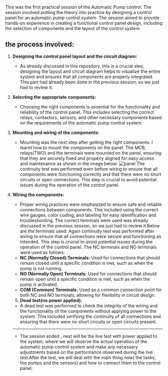 # 
This was the first practical session of the Automatic Pump control. The session involved putting the theory into practice by designing a control panel for an automatic pump control system. The session aimed to provide hands-on experience in creating a functional control panel design, including the selection of components and the layout of the control system.
## the process involved:
1. **Designing the control panel layout and the circuit diagram:**
   - As already discussed in this repository, this is a crucial step, designing the layout and circuit diagram helps to visualize the entire system and ensures that all components are properly integrated. This part had already been done in the previous session, so we just had to review it.
2. **Selecting the appropriate components:**
   - Choosing the right components is essential for the functionality and reliability of the control panel. This includes selecting the correct relays, contactors, sensors, and other necessary components based on the requirements of the automatic pump control system.
3. **Mounting and wiring of the components:**
   - Mounting was the next step after getting the right components. I learnt how to mount the components on the panel. The MCB, relays(TWO) and the terminals were mounted on the panel, ensuring that they are securely fixed and properly aligned for easy access and maintenance as shown in the image below:
   ![panel](https://via.placeholder.com/150)
   The continuity test was performed even before wiring to ensure that all components were functioning correctly and that there were no short circuits or open connections. This step is crucial to avoid potential issues during the operation of the control panel.
4. **Wiring the components:**
   - Proper wiring practices were emphasized to ensure safe and reliable connections between components. This included using the correct wire gauges, color coding, and labeling for easy identification and troubleshooting.
   The correct terminals were used was already discussed in the previous session, so we just had to review it.Below are the terminals used:
Again continuity test was performed after wiring to ensure that all connections were secure and functioning as intended. This step is crucial to avoid potential issues during the operation of the control panel. The NC terminals and NO terminals were used as follows:
   - **NC (Normally Closed) Terminals:** Used for connections that should remain closed until a specific condition is met, such as when the pump is not running.
   - **NO (Normally Open) Terminals:** Used for connections that should remain open until a specific condition is met, such as when the pump is activated.
   - **COM (Common) Terminals:** Used as a common connection point for both NC  and NO terminals, allowing for flexibility in circuit design.

   5. **Dead test(no power applied):**
   - A dead test was performed to check the integrity of the wiring and the functionality of the components without applying power to the system. This included verifying the continuity of all connections and ensuring that there were no short circuits or open circuits present.
   ---
   - The session ended , next will be the live test with power applied to the system, where we will observe the actual operation of the automatic pump control system and make any necessary adjustments based on the performance observed during the live test.After the test, we will deal with the main thing now( the tanks, the pumps and the sensors) and how to connect them to the control panel.
